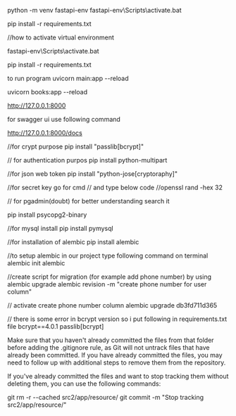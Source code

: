 python -m venv fastapi-env
fastapi-env\Scripts\activate.bat

pip install -r requirements.txt



//how to activate virtual environment

fastapi-env\Scripts\activate.bat


pip install -r requirements.txt

to run program
uvicorn main:app --reload

uvicorn books:app --reload

http://127.0.0.1:8000

for swagger ui use following command

http://127.0.0.1:8000/docs



//for crypt purpose
pip install "passlib[bcrypt]"


// for authentication purpos
pip install python-multipart

//for json web token
pip install "python-jose[cryptoraphy]"

//for secret key go for cmd 
// and type below code
//openssl rand -hex 32


// for pgadmin(doubt) for better understanding search it

pip install psycopg2-binary

//for mysql install 
pip install pymysql

//for installation of alembic
pip install alembic

//to setup alembic in our project type following command on terminal
alembic init alembic

//create script for migration (for example add phone number) by using alembic upgrade
alembic revision -m "create phone number for user column"

// activate create phone number column
alembic upgrade db3fd711d365


// there is some error in bcrypt version so i put following in requirements.txt file
bcrypt==4.0.1
passlib[bcrypt]



 Make sure that you haven't already committed the files from that folder before adding the .gitignore rule, as Git will not untrack files that have already been committed. If you have already committed the files, you may need to follow up with additional steps to remove them from the repository.

If you've already committed the files and want to stop tracking them without deleting them, you can use the following commands:

git rm -r --cached src2/app/resource/
git commit -m "Stop tracking src2/app/resource/"